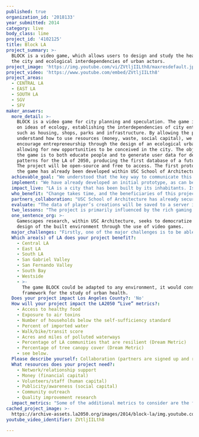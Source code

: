 ```yaml
---
published: true
organization_id: '2018133'
year_submitted: 2014
category: live
body_class: lime
project_id: '4102125'
title: Block LA
project_summary: >-
  BLOCK is a video game, which allows users to design and study the health of
  the city and ecological interdependencies of urban actors. 
project_image: 'https://img.youtube.com/vi/ZVtljIILth8/maxresdefault.jpg'
project_video: 'https://www.youtube.com/embed/ZVtljIILth8'
project_areas:
  - CENTRAL LA
  - EAST LA
  - SOUTH LA
  - SGV
  - SFV
maker_answers:
  more_detail: >-
    BLOCK is a video game for city planning and speculation. The game is founded
    on ideas of ecology, establishing the interdependencies of city entities
    such as housing, shops, parks and infrastructure. By allowing the player to
    understand how to use resources (money, waste, social capital), we can
    encourage entrepreneurship through the design of an ecological urbanism,
    allowing for new opportunities to be conceived in the city. The objective of
    the game is to both educate people and to generate user data for design
    patterns for the LA of 2050, producing the first database of a future city.
    The project will be open-source and free to access. The first prototype of
    the game has already been developed within USC School of Architecture. 
  achievable_goal: "We understood that the key way to communicate this project was to first develop a prototype. We have done this over the past several months and we had the opportunity to publicly test it at the ‘Smart Geometry’ Conference in Hong Kong. The first prototype has allowed us to engage in great conversations and speculation on the possibilities of the project. The feedback has been extremely positive, inspiring others to suggest ideas and wanting to get more involved in the development of the project. \r\nThe hard work of designing the framework for the game is over. The next stage is to develop the content and collect real world data to bring accuracy and meaning to the game. Based on the four months of past development, we are confident that 12 months will be enough time to finish the second stage, and open the project up to the community of LA. \r\n"
  implement: "We have already developed an initial prototype, as can be seen in the accompanying video. The prototype allows us to already start working with players and communities as we develop and add real data and features to the game. Local communities within LA have already approached us to use the game in the teaching of architecture and urban development.  \r\n\r\nTo implement this project, we need to build a team that will support the current development team, primarily by going into the community, and connecting with people in education, design, and urban planning, and also to source real data to create accurate simulations. \r\n\r\nThe game prototype that we have already developed works as a proof of concept; Players can easily simulate urban environments and come to understand the interdependencies of different elements. The game encourages the player to improve the quality of urban space and learn the needs of other actors in the city.\r\n\r\nGames such as Simcity and Minecraft allow players to engage with city simulations or digital design, but we currently do not have an accessible game that can connect players with the real implications of products, of architecture and the city. BLOCK will breach the digital with the physical and allow anyone to become an active participant in the LA of 2050. The current Gamescapes research led by Jose Sanchez at USC School of Architecture, has been developed over the past 2 years, to create the tools and the framework to make this game possible. \r\n"
  impact_live: "LA is a city that has been built by its inhabitants. Is in in their power to make a significant new change. The LA of 2050 will be shaped by a generation that is currently very young. It requires a ‘massive design medium’ to expand the imagination of the current generation. Video games have the reach to affect a larger community. They also offer the possibility to simulate systems; Systems thinking is one of the fundamental challenges of the 21st century. If we have engaging video games that can simulate the quality of the air, the health of the city and the interdependences of businesses, we can allow individuals and organizations to see how their own ideas are intertwined.\r\n\r\nBLOCK aims to be a medium for 21st century city participation where we could crowd-source the models for the LA of 2050. \r\n\r\nHowever, BLOCK can also have a direct impact very quickly. One of the stages of the project is to model a series of case studies of cities and neighbourhoods that work with ideas of ecology, generating patterns of sustainability. These patterns will be included in the game as examples, and would enable anyone to learn how to implement already working solutions. Think of it as an interactive recipe book for a healthy Los Angeles.\r\n"
  who_benefit: "Change takes time, and the beneficiaries of this project will truly be near future generations. In it’s initial phase, the game’s primary educational purpose, will be to support educational institutions to find and model urban problems, and build simulations that could provide alternative patterns for the urban conditions of today.\r\n\r\nIn it’s second phase, the game will build a catalogue of case studies of established urban problems and possible solutions. The game will show that it can model existing and envisioned city configurations, and also demonstrate how they could operate. This will connect a gamer community with architects and city planners.\r\n\r\nWhilst the internet can provide a forum to enable hundreds of people to play and suggest great ideas to a particular problem, is can be difficult to know if the ideas are feasible or if they are missing other information that render them irrelevant. By developing BLOCK, citizens will be armed with the tools to create city simulations themselves, and ideas will be in a format that any authority could implement. The challenge of the project is to go ‘from Gaming to Making’.\r\n\r\nIn a similar way in which the game FOLD-IT (http://fold.it/) works with a community of players to advance the science of protein folding and cure diseases, BLOCK will bring the problem of urban health and ecological urbanism to a massive community of players that can collectively be smarter than a state of the art algorithm.\r\n"
  partners_collaboration: "USC School of Architecture has already secured two partners:\r\nUSC Game Innovation Lab\r\nhttp://www.gameinnovationlab.com/\r\n5D Institute\r\nhttp://5dinstitute.org/\r\n\r\nThe project is also trying to collaborate with:\r\nUnity3D (TBC)\r\nhttp://unity3d.com/\r\nThe Plant Chicago (TBC)\r\nhttp://www.plantchicago.com/\r\n\r\nThe experience in developing video games at the USC Game Innovation Lab led by Tracy Fullerton, will be a critical assessment to the work developed. They posses a fundamental expertise in all areas of game development and will certainly push the game to be meaningful and accomplish its goals.\r\n\r\nThe 5D Institute, led by Alex McDowell, is recognised for innovation in narrative structures. They will be a key collaborator to define the rhetoric of the project to generate player engagement. The ecological narrative of the game needs to be strong and accessible and the 5D Institute will support us to achieve this goal.\r\n\r\nThe two other collaborations currently being pursued will add a deeper expertise to the game: \r\n\r\nUnity3D is the company that develops Unity, the game engine used so far for the development of BLOCK. We are in conversation with them for technical support for this project.\r\n\r\nThe Plant Chicago is an Urban Farming initiative that has pioneered an ecological urban farm concept that eliminates the idea of waste by establishing the interdependence of productive units. They posses a unique expertise and have been a great inspiration to the project. In collaborating with The Plant Chicago, we hope to use them as a case study and implement several other concepts similar to theirs within the game. \r\n"
  evaluate: "The data of player’s creations will be saved to a server in an anonymous format. This will allow us to generate several indicators and statistics.\r\n\r\nThe main indicators for the GAME are:\r\nReach – The amount of engagement that the game has in a particular community.\r\nPatterns – How advanced and efficient are the patterns created by the community.\r\nInnovation – How new patterns emerge from the community and how they perform with different evaluation criteria.\r\nPersistence – How does the implementation of the game continue to involve new members.\r\n"
  two_lessons: "The project is primarily influenced by the rich gaming community, which is incredibly passionate and engaged with new games. The example, as described earlier, of the video game ‘FOLD-IT’ constitutes a vital precedent to the use of videogames for research and development.\r\n\r\nSecondly, there are two videogames that have greatly influenced the development of BLOCK: SimCity(http://www.simcity.com/) and Minecraft (https://minecraft.net/). Both video games allow players to design at different scales. Both video games have been used for educational purposes. What both games lack is the ability to connect the game to the real world. Most videogames do not need to do that as they are framed as entertainment. In our case, BLOCK is intended as a research project that could enable us to connect virtual simulations with the physical word.\r\n\r\nFinally, an important lesson has been learnt by one of our potential collaborators. ‘The Plant’ in Chicago has shown the way to generate urban farming by eliminating the idea of waste. The key implementation in ‘The Plant’ is how one system feeds into another. The waste of one productive agent becomes the resource for another. This is what we identify as ecological urbanism and those relationships can be found in many situations. By crowdsourcing the design of meaningful combinations of services and urban entities, we can redefine the way we think about the city. \r\n"
  one_sentence_org: >-
    Gamescapes research, within USC Architecture, seeks to democratize the
    design of the built environment through the use of video games. 
  major_challenges: "Firstly, one of the major challenges is to be able to describe real world problems within the game. Often games follow a certain logic for entertainment value and they do not need to have real world accuracy. Will Wright, the creator of SimCity, explains this very well. He argues that a game needs to be engaging, as without that engagement people will not play it. This forces game designers to compromise on the accuracy of the models in order to make them more fun. Whilst we want to create engagement, we also want to connect the game to the real world by incorporating the actual energy consumption of a certain service, for example. We believe this will be a crucial challenge that the project will need to address.\r\n\r\nSecondly, is the challenge of the development of a community. Without the community, we will have no data, no metrics, no innovation. It would be easy to underestimate the importance of marketing and taking the game out to different locations in the community of LA where people can engage with it. The aspect of community engagement will be included from day one, as it is player feedback which will allow the game to grow and become successful. \r\n"
  Which area(s) of LA does your project benefit?:
    - Central LA
    - East LA
    - South LA
    - San Gabriel Valley
    - San Fernando Valley
    - South Bay
    - Westside
    - >-
      The game BLOCK could be adapted to any environment, it would constitute a
      framework for the study of urban health.
  Does your project impact Los Angeles County?: 'No'
  How will your project impact the LA2050 “Live” metrics?:
    - Access to healthy food
    - Exposure to air toxins
    - Number of households below the self-sufficiency standard
    - Percent of imported water
    - Walk/bike/transit score
    - Acres and miles of polluted waterways
    - Percentage of LA communities that are resilient (Dream Metric)
    - Percentage of tree canopy cover (Dream Metric)
    - see below.
  Please describe yourself: Collaboration (partners are signed up and ready to hit the ground running!)
  What resources does your project need?:
    - Network/relationship support
    - Money (financial capital)
    - Volunteers/staff (human capital)
    - Publicity/awareness (social capital)
    - Community outreach
    - Quality improvement research
  impact_metrics: "Some of the additional metrics to consider are the following:\r\n-Reduction of waste [OWN]\r\n-Ecological Awareness [OWN]\r\n-Local energy Collection [OWN]\r\n-Local Food production [OWN]\r\n-Interdependence coefficients. [OWN]\r\n-Walk/transit/bike score [CONNECT]\r\n-Median travel time to work [CONNECT]\r\n-Residential segregation [CONNECT]\r\n-Number of public transit riders [CONNECT]\r\n-Access to open space and park facilities [PLAY]\r\n-Percentage of residents that feel safe in their neighborhood [PLAY]\r\n-Employment in the creative industries [CREATE]\r\n-Concentration of manufacturing activity in LA [CREATE]\r\n-Number of high growth startups [CREATE]\r\n\r\nBy modelling the scenario in which these conditions emerge, we can design alternative patterns or implement local solutions. Often, many of the metrics can be improved by broadening the scope of the problem. BLOCK is based on an idea of ‘Systems Thinking’ that would encourage different actors to take action and get involved. An informed community is the best way to promote local innovation."
cached_project_image: >-
  https://archive-assets.la2050.org/images/2014/block-la/img.youtube.com/vi/ZVtljIILth8/maxresdefault.jpg
youtube_video_identifier: ZVtljIILth8

---
```

